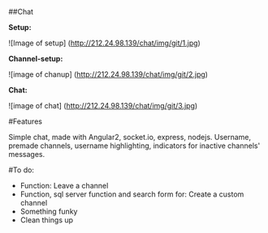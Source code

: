 ##Chat

**Setup:**

![Image of setup]
(http://212.24.98.139/chat/img/git/1.jpg)

**Channel-setup:**

![image of chanup]
(http://212.24.98.139/chat/img/git/2.jpg)

**Chat:**

![image of chat]
(http://212.24.98.139/chat/img/git/3.jpg)

#Features

Simple chat, made with Angular2, socket.io, express, nodejs.
Username, premade channels, username highlighting, indicators for inactive channels' messages.

#To do:

- Function: Leave a channel
- Function, sql server function and search form for: Create a custom channel
- Something funky
- Clean things up

